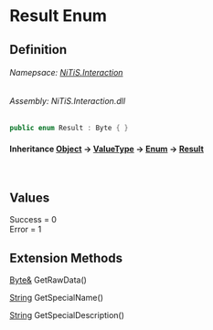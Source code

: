 # Result Enum
## Definition

###### Namepsace: [NiTiS.Interaction](https://nitis-dev.github.io/NiTiSLibsWiki/Namespaces/NiTiS.Interaction)
###### Assembly: NiTiS.Interaction.dll

#### 
```c#
public enum Result : Byte { }
```
#### Inheritance [Object](https://docs.microsoft.com/dotnet/api/system.object) &#8594; [ValueType](https://docs.microsoft.com/dotnet/api/system.valuetype) &#8594; [Enum](https://docs.microsoft.com/dotnet/api/system.enum) &#8594; [Result](https://nitis-dev.github.io/NiTiSLibsWiki/NiTiS/Interaction/Result)

<br>

## Values
Success = 0  
Error = 1  
  
## Extension Methods
[Byte&](https://docs.microsoft.com/dotnet/api/system.byte&) GetRawData()  

[String](https://docs.microsoft.com/dotnet/api/system.string) GetSpecialName()  

[String](https://docs.microsoft.com/dotnet/api/system.string) GetSpecialDescription()  

  
